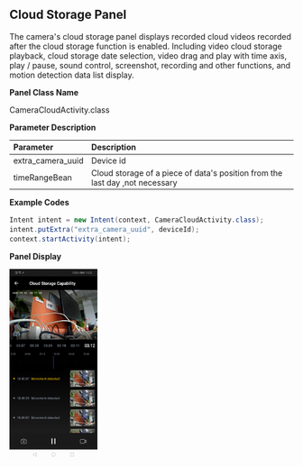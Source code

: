 ## Cloud Storage Panel

The camera's cloud storage panel displays recorded cloud videos recorded after the cloud storage function is enabled. Including video cloud storage playback, cloud storage date selection, video drag and play with time axis, play / pause, sound control, screenshot, recording and other functions, and motion detection data list display.

**Panel Class Name**

CameraCloudActivity.class

**Parameter Description**

| Parameter | Description |
| :------ | :------ |
| extra_camera_uuid | Device id |
| timeRangeBean | Cloud storage of a piece of data's position from the last day ,not necessary |

**Example Codes**

```java
Intent intent = new Intent(context, CameraCloudActivity.class);
intent.putExtra("extra_camera_uuid", deviceId);
context.startActivity(intent);
```

**Panel Display**

<img src="./images/device-2020-03-12-190340.png" style="zoom:33%;" />




